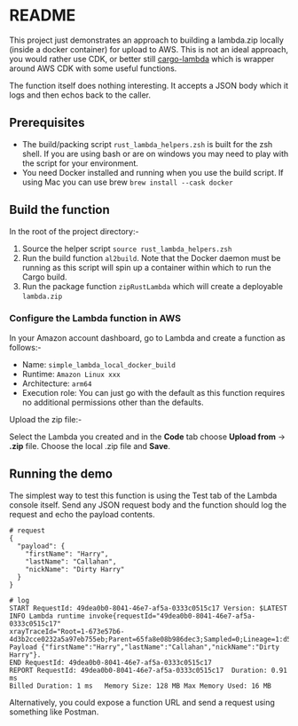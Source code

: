 # README

This project just demonstrates an approach to building a lambda.zip locally (inside a docker container) for upload to AWS. This is not an ideal approach, you would rather use CDK, or better still [cargo-lambda](https://www.cargo-lambda.info/) which is wrapper around AWS CDK with some useful functions.

The function itself does nothing interesting. It accepts a JSON body which it logs and then echos back to the caller.

## Prerequisites

- The build/packing script `rust_lambda_helpers.zsh` is built for the zsh shell. If you are using bash or are on windows you may need to play with the script for your environment.
- You need Docker installed and running when you use the build script. If using Mac you can use brew `brew install --cask docker`

## Build the function

In the root of the project directory:-

1. Source the helper script `source rust_lambda_helpers.zsh`
2. Run the build function `al2build`. Note that the Docker daemon must be running as this script will spin up a container within which to run the Cargo build.
3. Run the package function `zipRustLambda` which will create a deployable `lambda.zip`

### Configure the Lambda function in AWS

In your Amazon account dashboard, go to Lambda and create a function as follows:-

- Name: `simple_lambda_local_docker_build`
- Runtime: `Amazon Linux xxx`
- Architecture: `arm64`
- Execution role: You can just go with the default as this function requires no additional permissions other than the defaults.

Upload the zip file:-

Select the Lambda you created and in the **Code** tab choose **Upload from** -> **.zip** file. Choose the local .zip file and **Save**.

## Running the demo

The simplest way to test this function is using the Test tab of the Lambda console itself. Send any JSON request body and the function should log the request and echo the payload contents.

```
# request
{
  "payload": {
    "firstName": "Harry",
    "lastName": "Callahan",
    "nickName": "Dirty Harry"
  }
}

# log
START RequestId: 49dea0b0-8041-46e7-af5a-0333c0515c17 Version: $LATEST
INFO Lambda runtime invoke{requestId="49dea0b0-8041-46e7-af5a-0333c0515c17" 
xrayTraceId="Root=1-673e57b6-4d3b2cce0232a5a97eb755eb;Parent=65fa8e08b986dec3;Sampled=0;Lineage=1:d556a4a8:0"}: 
Payload {"firstName":"Harry","lastName":"Callahan","nickName":"Dirty Harry"}.
END RequestId: 49dea0b0-8041-46e7-af5a-0333c0515c17
REPORT RequestId: 49dea0b0-8041-46e7-af5a-0333c0515c17	Duration: 0.91 ms	
Billed Duration: 1 ms	Memory Size: 128 MB	Max Memory Used: 16 MB	

```

Alternatively, you could expose a function URL and send a request using something like Postman.
